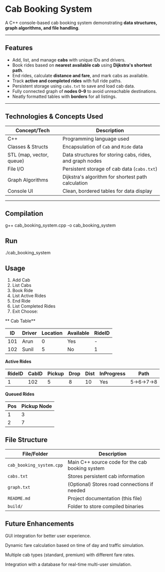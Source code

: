 # Cab Booking System

A C++ console-based cab booking system demonstrating **data structures, graph algorithms, and file handling**.  

---

## Features

- Add, list, and manage **cabs** with unique IDs and drivers.
- Book rides based on **nearest available cab** using **Dijkstra's shortest path**.
- End rides, calculate **distance and fare**, and mark cabs as available.
- Track **active and completed rides** with full ride paths.
- Persistent storage using `cabs.txt` to save and load cab data.
- Fully connected graph of **nodes 0–9** to avoid unreachable destinations.
- Neatly formatted tables with **borders** for all listings.

---

## Technologies & Concepts Used

| Concept/Tech             | Description                                                      |
|---------------------------|------------------------------------------------------------------|
| C++                       | Programming language used                                        |
| Classes & Structs         | Encapsulation of `Cab` and `Ride` data                           |
| STL (map, vector, queue)  | Data structures for storing cabs, rides, and graph nodes         |
| File I/O                  | Persistent storage of cab data (`cabs.txt`)                      |
| Graph Algorithms          | Dijkstra's algorithm for shortest path calculation               |
| Console UI                | Clean, bordered tables for data display                           |

---

## Compilation
g++ cab_booking_system.cpp -o cab_booking_system

## Run
./cab_booking_system

## Usage
1. Add Cab
2. List Cabs
3. Book Ride
4. List Active Rides
5. End Ride
6. List Completed Rides
0. Exit
Choose: 

** Cab Table**

| ID  | Driver | Location | Available | RideID |
| --- | ------ | -------- | --------- | ------ |
| 101 | Arun   | 0        | Yes       | -      |
| 102 | Sunil  | 5        | No        | 1      |


**Active Rides**

| RideID | CabID | Pickup | Drop | Dist | InProgress | Path       |
|--------|-------|--------|------|------|------------|------------|
| 1      | 102   | 5      | 8    | 10   | Yes        | 5->6->7->8 |


**Queued Rides**

| Pos | Pickup Node |
| --- | ----------- |
| 1   | 3           |
| 2   | 7           |



## File Structure
| File/Folder              | Description                                     |
| ------------------------ | ----------------------------------------------- |
| `cab_booking_system.cpp` | Main C++ source code for the cab booking system |
| `cabs.txt`               | Stores persistent cab information               |
| `graph.txt`              | (Optional) Stores road connections if needed    |
| `README.md`              | Project documentation (this file)               |
| `build/`                 | Folder to store compiled binaries               |

## Future Enhancements

GUI integration for better user experience.

Dynamic fare calculation based on time of day and traffic simulation.

Multiple cab types (standard, premium) with different fare rates.

Integration with a database for real-time multi-user simulation.




